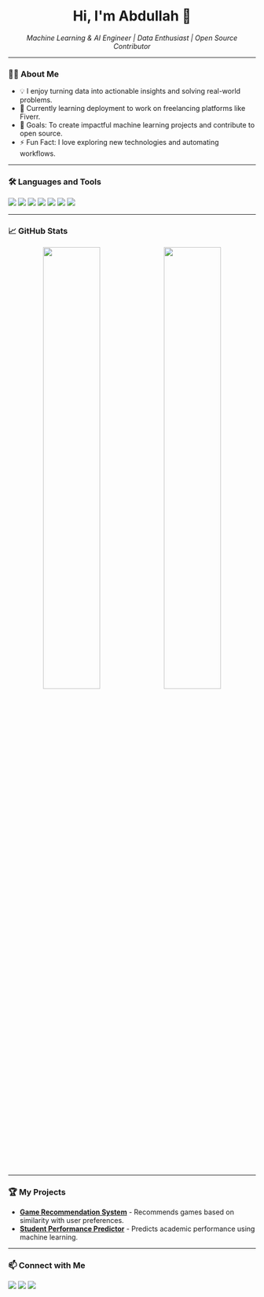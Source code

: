 <!-- GitHub Profile README.md Template -->

  <h1 align="center">Hi, I'm Abdullah 👋</h1>
<p align="center">
  <em>Machine Learning & AI Engineer | Data Enthusiast | Open Source Contributor</em>
</p>

---

### 👨‍💻 About Me
- 💡 I enjoy turning data into actionable insights and solving real-world problems.
- 🌱 Currently learning deployment to work on freelancing platforms like Fiverr.
- 🎯 Goals: To create impactful machine learning projects and contribute to open source.
- ⚡ Fun Fact: I love exploring new technologies and automating workflows.

---

### 🛠️ Languages and Tools
<p align="left">
  <img src="https://img.shields.io/badge/Python-3776AB?style=for-the-badge&logo=python&logoColor=white"/>
  <img src="https://img.shields.io/badge/TensorFlow-FF6F00?style=for-the-badge&logo=tensorflow&logoColor=white"/>
  <img src="https://img.shields.io/badge/Scikit--Learn-F7931E?style=for-the-badge&logo=scikit-learn&logoColor=white"/>
  <img src="https://img.shields.io/badge/Keras-D00000?style=for-the-badge&logo=keras&logoColor=white"/>
  <img src="https://img.shields.io/badge/OpenCV-27338e?style=for-the-badge&logo=opencv&logoColor=white"/>
  <img src="https://img.shields.io/badge/Streamlit-FF4B4B?style=for-the-badge&logo=streamlit&logoColor=white"/>
  <img src="https://img.shields.io/badge/MediaPipe-FFDD44?style=for-the-badge&logo=mediapipe&logoColor=black"/>
</p>

---

### 📈 GitHub Stats
<p align="center">
  <img src="https://github-readme-stats.vercel.app/api?username=abdullah8644&show_icons=true&theme=radical" width="48%"/>
  <img src="https://github-readme-streak-stats.herokuapp.com/?user=abdullah8644&theme=radical" width="48%"/>
</p>

---

### 🏆 My Projects
- **[Game Recommendation System](https://github.com/YourUsername/Game-Recommendation)** - Recommends games based on similarity with user preferences.
- **[Student Performance Predictor](https://github.com/YourUsername/Student-Performance)** - Predicts academic performance using machine learning.

---

### 📫 Connect with Me
<p>  
  <a href="www.linkedin.com/in/abdullah-ansir-81a108266" target="_blank"><img src="https://img.shields.io/badge/LinkedIn-0A66C2?style=for-the-badge&logo=linkedin&logoColor=white"/></a>
  <a href="mailto:abdullahansir8644@gmail.com"><img src="https://img.shields.io/badge/Email-D14836?style=for-the-badge&logo=gmail&logoColor=white"/></a>
  <a href="https://github.com/Abdulla8644" target="_blank"><img src="https://img.shields.io/badge/GitHub-181717?style=for-the-badge&logo=github&logoColor=white"/></a>
</p>

